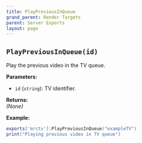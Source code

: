 ```yaml
---
title: PlayPreviousInQueue
grand_parent: Render Targets
parent: Server Exports
layout: page
---
```


## `PlayPreviousInQueue(id)`
Play the previous video in the TV queue.

**Parameters:**
- `id` (`string`): TV identifier.

**Returns:**  
*(None)*  

**Example:**
```lua
exports['mrctv']:PlayPreviousInQueue("exampleTV")
print("Playing previous video in TV queue")
```